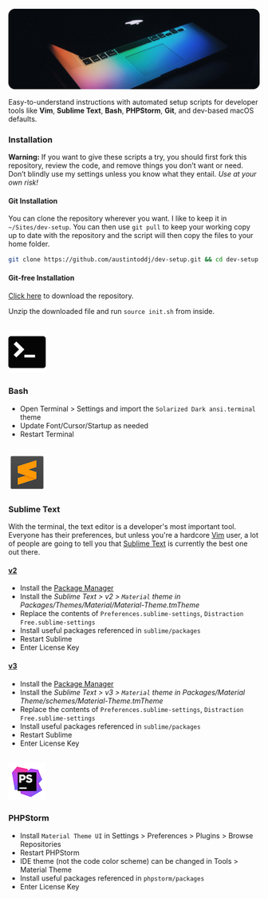 <p align="center">
    <img src="https://raw.githubusercontent.com/austintoddj/dev-setup/master/resources/header.jpg">
</p>

Easy-to-understand instructions with automated setup scripts for developer tools like **Vim**, **Sublime Text**, **Bash**, **PHPStorm**, **Git**, and dev-based macOS defaults.

### Installation

**Warning:** If you want to give these scripts a try, you should first fork this repository, review the code, and remove things you don’t want or need. Don’t blindly use my settings unless you know what they entail. *Use at your own risk!*

#### Git Installation

You can clone the repository wherever you want. I like to keep it in `~/Sites/dev-setup`. You can then use `git pull` to keep your working copy up to date with the repository and the script will then copy the files to your home folder.

```sh
git clone https://github.com/austintoddj/dev-setup.git && cd dev-setup && source init.sh
```

#### Git-free Installation

[Click here](https://github.com/austintoddj/dev-setup/archive/master.zip) to download the repository.

Unzip the downloaded file and run `source init.sh` from inside.

<br/>
<img src="https://raw.githubusercontent.com/austintoddj/dev-setup/master/resources/terminal.png" width=>

### Bash

- Open Terminal > Settings and import the `Solarized Dark ansi.terminal` theme
- Update Font/Cursor/Startup as needed
- Restart Terminal

<br/>
<img src="https://raw.githubusercontent.com/austintoddj/dev-setup/master/resources/sublimetext.png">

### Sublime Text

With the terminal, the text editor is a developer's most important tool. Everyone has their preferences, but unless you're a hardcore [Vim](http://en.wikipedia.org/wiki/Vim) user, a lot of people are going to tell you that [Sublime Text](http://www.sublimetext.com/) is currently the best one out there.

#### [v2](https://www.sublimetext.com/2)

- Install the [Package Manager](https://packagecontrol.io/installation)
- Install the *Sublime Text > v2 > `Material` theme in Packages/Themes/Material/Material-Theme.tmTheme*
- Replace the contents of `Preferences.sublime-settings`, `Distraction Free.sublime-settings`
- Install useful packages referenced in `sublime/packages`
- Restart Sublime
- Enter License Key

#### [v3](https://www.sublimetext.com/3)

- Install the [Package Manager](https://packagecontrol.io/installation)
- Install the *Sublime Text > v3 > `Material` theme in Packages/Material Theme/schemes/Material-Theme.tmTheme*
- Replace the contents of `Preferences.sublime-settings`, `Distraction Free.sublime-settings`
- Install useful packages referenced in `sublime/packages`
- Restart Sublime
- Enter License Key

<br/>
<img src="https://raw.githubusercontent.com/austintoddj/dev-setup/master/resources/phpstorm.png">

### PHPStorm

- Install `Material Theme UI` in Settings > Preferences > Plugins > Browse Repositories
- Restart PHPStorm
- IDE theme (not the code color scheme) can be changed in Tools > Material Theme
- Install useful packages referenced in `phpstorm/packages`
- Enter License Key

